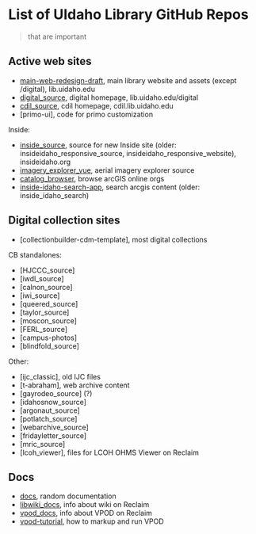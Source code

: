 # List of UIdaho Library GitHub Repos

> that are important

## Active web sites

- [main-web-redesign-draft](https://github.com/uidaholib/main-web-redesign_draft), main library website and assets (except /digital), lib.uidaho.edu
- [digital_source](https://github.com/uidaholib/digital_source), digital homepage, lib.uidaho.edu/digital
- [cdil_source](https://github.com/uidaholib/cdil_source), cdil homepage, cdil.lib.uidaho.edu
- [primo-ui], code for primo customization

Inside:

- [inside_source](https://github.com/uidaholib/inside_source), source for new Inside site (older: insideidaho_responsive_source, insideidaho_responsive_website), insideidaho.org
- [imagery_explorer_vue](https://github.com/uidaholib/imagery_explorer_vue), aerial imagery explorer source
- [catalog_browser](https://github.com/uidaholib/catalog_browser), browse arcGIS online orgs
- [inside-idaho-search-app](https://github.com/uidaholib/inside-idaho-search-app), search arcgis content (older: inside_idaho_search)

## Digital collection sites

- [collectionbuilder-cdm-template], most digital collections

CB standalones:

- [HJCCC_source]
- [iwdl_source]
- [calnon_source]
- [iwi_source]
- [queered_source]
- [taylor_source]
- [moscon_source]
- [FERL_source]
- [campus-photos]
- [blindfold_source]

Other:

- [ijc_classic], old IJC files
- [t-abraham], web archive content
- [gayrodeo_source] (?)
- [idahosnow_source]
- [argonaut_source]
- [potlatch_source]
- [webarchive_source]
- [fridayletter_source]
- [mric_source]
- [lcoh_viewer], files for LCOH OHMS Viewer on Reclaim

## Docs 

- [docs](https://github.com/uidaholib/docs), random documentation
- [libwiki_docs](https://github.com/uidaholib/libwiki_docs), info about wiki on Reclaim
- [vpod_docs](https://github.com/uidaholib/vpod_docs), info about VPOD on Reclaim
- [vpod-tutorial](https://github.com/uidaholib/vpod-tutorial), how to markup and run VPOD

